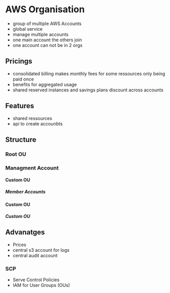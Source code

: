 # AWS Organisation
- group of multiple AWS Accounts
- global service
- manage multiple accounts
- one main account the others join
- one account can not be in 2 orgs

## Pricings
- consolidated billing makes monthly fees for some ressources only being paid once
- benefits for aggregated usage
- shared reserved instances and savings plans discount across accounts

## Features
- shared ressources
- api to create accounbts


## Structure
### Root OU
### Managment Account
#### Custom OU
##### Member Accounts
#### Custom OU
##### Custom OU

## Advanatges
- Prices
- central s3 account for logs
- central audit account
### SCP
- Serve Control Policies
- IAM for User Groups (OUs)